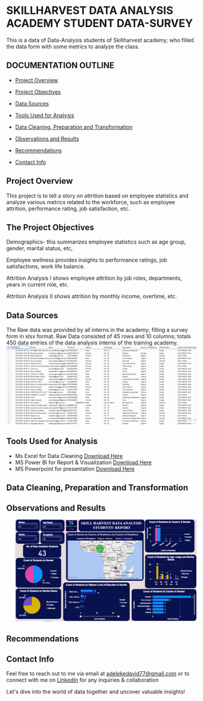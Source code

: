 # SKILLHARVEST DATA ANALYSIS ACADEMY STUDENT DATA-SURVEY
This is a data of Data-Analysis students of Skillharvest academy; who filled the data form with some metrics to analyze the class.

## DOCUMENTATION OUTLINE

- [Project Overview](#project-overview)

- [Project Objectives](#the-project-objectives)

- [Data Sources](#data-sources)

- [Tools Used for Analysis](#tools-used-for-analysis)

- [Data Cleaning, Preparation and Transformation](#data-cleaning-preparation-and-transformation)

- [Observations and Results](#observations-and-results)

- [Recommendations](#recommendations)

- [Contact Info](#contact-info)

## Project Overview
This project is to tell a story on attrition based on employee statistics and analyze various metrics related to the
workforce, such as employee attrition, performance rating, job satisfaction, etc.

## The Project Objectives
Demographics- this summarizes employee statistics such as age group, gender, marital status, etc,

Employee wellness provides insights to performance ratings, job satisfactions, work life balance.

Attrition Analysis I shows employee attrition by job roles, departments, years in current role, etc.

Attrition Analysis II shows attrition by monthly income, overtime, etc.


## Data Sources
The Raw data was provided by all interns in the academy; filling a survey form in xlsx format.   Raw Data consisted of 45 rows and 10 columns; totals 450 data entries of the data analysis interns of the training academy.
![](rawdata.png)

## Tools Used for Analysis
- Ms Excel for Data Cleaning [Download Here](https://www.microsoft.com/en-us/microsoft-365/excel)
- MS Power BI for Report & Visualization [Download Here](https://powerbi.microsoft.com/en-us/downloads/)
- MS Powerpoint for presentation [Download Here](https://www.microsoft.com/en/microsoft-365/powerpoint)
  
## Data Cleaning, Preparation and Transformation



## Observations and Results
![](skillharvestinterns.png)


## Recommendations



## Contact Info
Feel free to reach out to me via email at adelekedavid77@gmail.com or to connect with me on [LinkedIn](http://www.linkedin.com/in/adeleke-davido) for any inquiries & collaboration 

Let's dive into the world of data together and uncover valuable insights!


